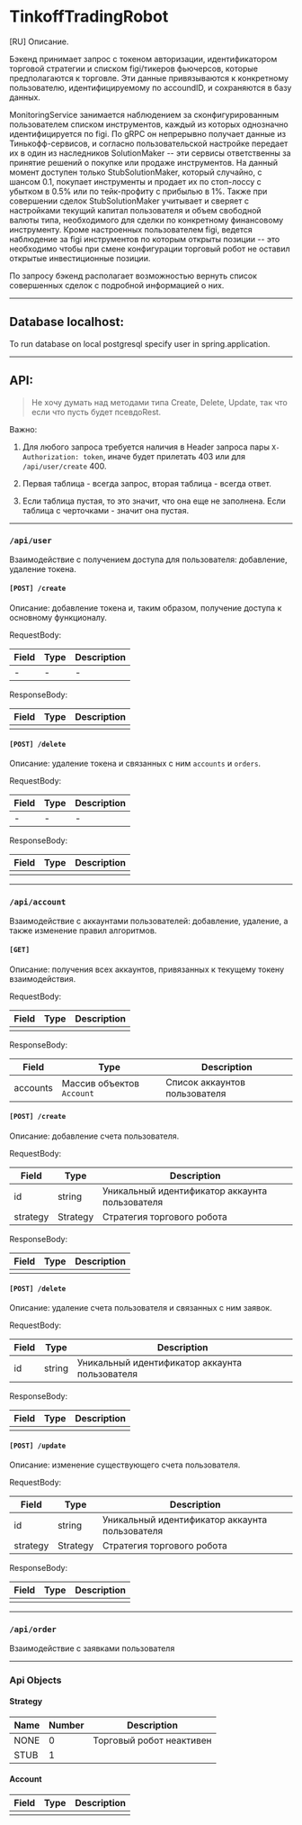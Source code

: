 # TinkoffTradingRobot

[RU]
Описание.

Бэкенд принимает запрос с токеном авторизации, идентификатором торговой стратегии и списком figi/тикеров фьючерсов, которые предполагаются к торговле.
Эти данные привязываются к конкретному пользователю, идентифицируемому по accoundID, и сохраняются в базу данных. 

MonitoringService занимается наблюдением за сконфигурированным пользователем списком инструментов, каждый из которых однозначно идентифицируется по figi.
По gRPC он непрерывно получает данные из Тинькофф-сервисов, и согласно пользовательской настройке передает их в один из наследников SolutionMaker -- эти сервисы ответственны за принятие решений о покупке или продаже инструментов. На данный момент доступен только StubSolutionMaker, который случайно, с шансом 0.1, покупает инструменты и продает их по стоп-лоссу с убытком в 0.5% или по тейк-профиту с прибылью в 1%. Также при совершении сделок StubSolutionMaker учитывает и сверяет с настройками текущий капитал пользователя и объем свободной валюты типа, необходимого для сделки по конкретному финансовому инструменту.
Кроме настроенных пользователем figi, ведется наблюдение за figi инструментов по которым открыты позиции -- это необходимо чтобы при смене конфигурации торговый робот не оставил открытые инвестиционные позиции.

По запросу бэкенд располагает возможностью вернуть список совершенных сделок с подробной информацией о них.

---

## Database localhost:

To run database on local postgresql specify user in spring.application.

---

## API:

> Не хочу думать над методами типа Create, Delete, Update, так что если 
> что пусть будет псевдоRest.

Важно: 

1) Для любого запроса  требуется наличия в Header запроса пары `X-Authorization: token`, иначе будет прилетать 403 
или для `/api/user/create` 400.

2) Первая таблица - всегда запрос, вторая таблица - всегда ответ.

3) Если таблица пустая, то это значит, что она еще не заполнена. Если таблица с черточками - значит она пустая.


---

### `/api/user`

Взаимодействие с получением доступа для пользователя: добавление, удаление токена.


#### `[POST] /create`

Описание: добавление токена и, таким образом, получение доступа к основному функционалу.

RequestBody:

| Field | Type | Description |
|-------|------|-------------|
| -     | -    | -           |

ResponseBody:

| Field | Type | Description |
|-------|------|-------------|
|       |      |             |


#### `[POST] /delete`

Описание:  удаление токена и связанных с ним `accounts` и `orders`.

RequestBody:

| Field | Type | Description |
|-------|------|-------------|
| -     | -    | -           |

ResponseBody:

| Field | Type | Description |
|-------|------|-------------|
|       |      |             |


---

### `/api/account`

Взаимодействие с аккаунтами пользователей: добавление, удаление, а также изменение правил алгоритмов.


#### `[GET]`

Описание: получения всех аккаунтов, привязанных к текущему токену взаимодействия.

RequestBody:

| Field | Type | Description |
|-------|------|-------------|
|       |      |             |

ResponseBody:

| Field    | Type                      | Description                   |
|----------|---------------------------|-------------------------------|
| accounts | Массив объектов `Account` | Список аккаунтов пользователя |


#### `[POST] /create`

Описание: добавление счета пользователя.

RequestBody:

| Field    | Type     | Description                                    |
|----------|----------|------------------------------------------------|
| id       | string   | Уникальный идентификатор аккаунта пользователя |
| strategy | Strategy | Стратегия торгового робота                     |

ResponseBody:

| Field | Type | Description |
|-------|------|-------------|
|       |      |             |


#### `[POST] /delete`

Описание: удаление счета пользователя и связанных с ним заявок.

RequestBody:

| Field | Type   | Description                                    |
|-------|--------|------------------------------------------------|
| id    | string | Уникальный идентификатор аккаунта пользователя |

ResponseBody:

| Field | Type | Description |
|-------|------|-------------|
|       |      |             |


#### `[POST] /update`

Описание: изменение существующего счета пользователя.

RequestBody:

| Field    | Type     | Description                                    |
|----------|----------|------------------------------------------------|
| id       | string   | Уникальный идентификатор аккаунта пользователя |
| strategy | Strategy | Стратегия торгового робота                     |

ResponseBody:

| Field | Type | Description |
|-------|------|-------------|
|       |      |             |


---

### `/api/order` 

Взаимодействие с заявками пользователя


---

### Api Objects

#### Strategy

| Name | Number | Description              |
|------|--------|--------------------------|
| NONE | 0      | Торговый робот неактивен |
| STUB | 1      |                          |


#### Account

| Field | Type | Description |
|-------|------|-------------|
|       |      |             |


